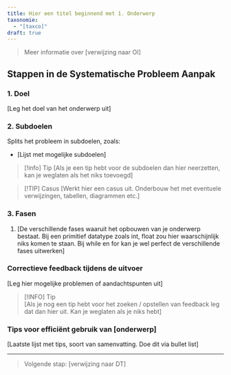 ```yaml
---
title: Hier een titel beginnend met 1. Onderwerp
taxonomie:
  - "[taxco]"
draft: true
---
```


> Meer informatie over [verwijzing naar OI]

## Stappen in de Systematische Probleem Aanpak
### 1. Doel
[Leg het doel van het onderwerp uit]

### 2. Subdoelen
Splits het probleem in subdoelen, zoals:
  - [Lijst met mogelijke subdoelen]

> [!info] Tip 
> [Als je een tip hebt voor de subdoelen dan hier neerzetten, kan je weglaten als het niks toevoegd]

>[!TIP] Casus
> [Werkt hier een casus uit. Onderbouw het met eventuele verwijzingen, tabellen, diagrammen etc.]

### 3. Fasen
1. [De verschillende fases waaruit het opbouwen van je onderwerp bestaat. Bij een primitief datatype zoals int, float zou hier waarschijnlijk niks komen te staan. Bij while en for kan je wel perfect de verschillende fases uitwerken]

### Correctieve feedback tijdens de uitvoer
[Leg hier mogelijke problemen of aandachtspunten uit]

> [!INFO] Tip  
> [Als je nog een tip hebt voor het zoeken / opstellen van feedback leg dat dan hier uit. Kan je weglaten als je niks hebt]

### Tips voor efficiënt gebruik van [onderwerp]
[Laatste lijst met tips, soort van samenvatting. Doe dit via bullet list]

---

> Volgende stap: [verwijzing naar DT]
